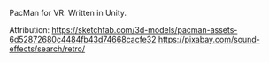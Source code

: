 PacMan for VR. Written in Unity.

Attribution:
https://sketchfab.com/3d-models/pacman-assets-6d52872680c4484fb43d74668cacfe32
https://pixabay.com/sound-effects/search/retro/
